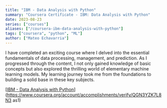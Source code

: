 ```yaml
---
title: "IBM - Data Analysis with Python"
summary: "Coursera Certificate - IBM: Data Analysis with Python"
date: 2023-08-23
series: ["courses"]
aliases: ["/coursera-ibm-data-analysis-with-python"]
tags: ["coursera", "python", "ML"]
author: ["Mateo Echavarria"]
---
```


I have completed an exciting course where I delved into the essential fundamentals of data processing, management, and prediction. As I progressed through the content, I not only gained knowledge of basic concepts but also explored the thrilling world of elementary machine learning models. My learning journey took me from the foundations to building a solid base in these key subjects.

[[IBM - Data Analysis with Python](https://raw.githubusercontent.com/TeoEchavarria/TeoEchavarria.github.io/master/images/certificates/coursera_IBM_DBP.jpg#center)](https://www.coursera.org/account/accomplishments/verify/QGN3YZK7L8N3 as1)
